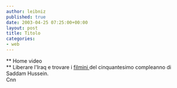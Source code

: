 ```yaml
---
author: leibniz
published: true
date: 2003-04-25 07:25:00+00:00
layout: post
title: Titolo
categories:
- web
---
```


   ** Home video   
** Liberare l'Iraq e trovare i  [   filmini ](http://www.cnn.com/2003/WORLD/meast/04/24/sprj.irq.videos/index.html)del cinquantesimo compleanno di Saddam Hussein.   
  Cnn
